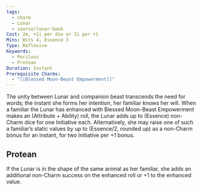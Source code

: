```yaml
---
tags:
  - charm
  - Lunar
  - source/lunar-book
Cost: 2m, +1i per die or 2i per +1
Mins: Wits 4, Essence 3
Type: Reflexive
Keywords:
  - Perilous
  - Protean
Duration: Instant
Prerequisite Charms:
  - "[[Blessed Moon-Beast Empowerment]]"
---
```

The unity between Lunar and companion beast transcends the need for words; the instant she forms her intention, her familiar knows her will. When a familiar the Lunar has enhanced with Blessed Moon-Beast Empowerment makes an (Attribute + Ability) roll, the Lunar adds up to (Essence) non-Charm dice for one Initiative each. Alternatively, she may raise one of such a familiar’s static values by up to (Essence/2, rounded up) as a non-Charm bonus for an instant, for two Initiative per +1 bonus. 
## Protean 

If the Lunar is in the shape of the same animal as her familiar, she adds an additional non-Charm success on the enhanced roll or +1 to the enhanced value.